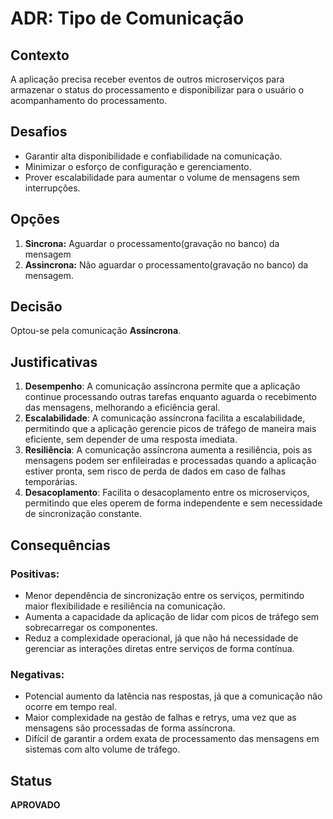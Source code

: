 # ADR: Tipo de Comunicação

## Contexto
A aplicação precisa receber eventos de outros microserviços para armazenar o status do processamento e disponibilizar
para o usuário o acompanhamento do processamento.

## Desafios
- Garantir alta disponibilidade e confiabilidade na comunicação.
- Minimizar o esforço de configuração e gerenciamento.
- Prover escalabilidade para aumentar o volume de mensagens sem interrupções.

## Opções
1. **Sincrona:** Aguardar o processamento(gravação no banco) da mensagem
2. **Assincrona:** Não aguardar o processamento(gravação no banco) da mensagem.

## Decisão
Optou-se pela comunicação **Assíncrona**.

## Justificativas
1. **Desempenho**: A comunicação assíncrona permite que a aplicação continue processando outras tarefas enquanto aguarda o recebimento das mensagens, melhorando a eficiência geral.
2. **Escalabilidade**: A comunicação assíncrona facilita a escalabilidade, permitindo que a aplicação gerencie picos de tráfego de maneira mais eficiente, sem depender de uma resposta imediata.
3. **Resiliência**: A comunicação assíncrona aumenta a resiliência, pois as mensagens podem ser enfileiradas e processadas quando a aplicação estiver pronta, sem risco de perda de dados em caso de falhas temporárias.
4. **Desacoplamento**: Facilita o desacoplamento entre os microserviços, permitindo que eles operem de forma independente e sem necessidade de sincronização constante.

## Consequências

### Positivas:
- Menor dependência de sincronização entre os serviços, permitindo maior flexibilidade e resiliência na comunicação.
- Aumenta a capacidade da aplicação de lidar com picos de tráfego sem sobrecarregar os componentes.
- Reduz a complexidade operacional, já que não há necessidade de gerenciar as interações diretas entre serviços de forma contínua.

### Negativas:
- Potencial aumento da latência nas respostas, já que a comunicação não ocorre em tempo real.
- Maior complexidade na gestão de falhas e retrys, uma vez que as mensagens são processadas de forma assíncrona.
- Difícil de garantir a ordem exata de processamento das mensagens em sistemas com alto volume de tráfego.

## Status
**APROVADO**
